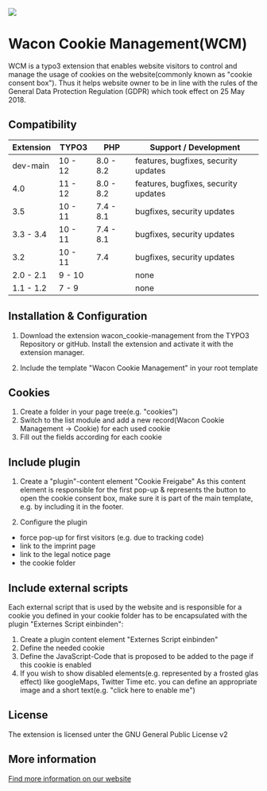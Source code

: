 ![](https://www.wacon.de/fileadmin/template/img/wacon_logo.svg)
# Wacon Cookie Management(WCM)
WCM is a typo3 extension that enables website visitors to control and manage the usage of cookies on the website(commonly known as "cookie consent box"). Thus it helps website owner to be in line with the rules of the General Data Protection Regulation (GDPR) which took effect on 25 May 2018.


## Compatibility

| Extension | TYPO3   | PHP       | Support / Development                |
|-----------|---------|-----------|--------------------------------------|
| dev-main  | 10 - 12 | 8.0 - 8.2 | features, bugfixes, security updates |
| 4.0       | 11 - 12 | 8.0 - 8.2 | features, bugfixes, security updates |
| 3.5       | 10 - 11 | 7.4 - 8.1 | bugfixes, security updates           |
| 3.3 - 3.4 | 10 - 11 | 7.4 - 8.1 | bugfixes, security updates           |
| 3.2       | 10 - 11 | 7.4       | bugfixes, security updates           |
| 2.0 - 2.1 | 9 - 10  |           | none                                 |
| 1.1 - 1.2 | 7 - 9   |           | none                                 |



## Installation & Configuration
1. Download the extension wacon_cookie-management from the TYPO3 Repository or gitHub. Install the extension and activate it with the extension manager.

2. Include the template "Wacon Cookie Management" in your root template

## Cookies 
1. Create a folder in your page tree(e.g. "cookies")
2. Switch to the list module and add a new record(Wacon Cookie Management -> Cookie) for each used cookie
3. Fill out the fields according for each cookie

## Include plugin
1. Create a "plugin"-content element "Cookie Freigabe"
As this content element is responsible for the first pop-up & represents the button to open the cookie consent box, make sure it is part of the main template, e.g. by including it in the footer.

2. Configure the plugin
* force pop-up for first visitors (e.g. due to tracking code)
* link to the imprint page
* link to the legal notice page
* the cookie folder

## Include external scripts
Each external script that is used by the website and is responsible for a cookie you defined in your cookie folder has to be encapsulated with the plugin "Externes Script einbinden":
1. Create a plugin content element "Externes Script einbinden"
2. Define the needed cookie
3. Define the JavaScript-Code that is proposed to be added to the page if this cookie is enabled
4. If you wish to show disabled elements(e.g. represented by a frosted glas effect) like googleMaps, Twitter Time etc. you can define an appropriate image and a short text(e.g. "click here to enable me")

## License
The extension is licensed unter the GNU General Public License v2

## More information
[Find more information on our website](https://www.wacon.de/typo3-service/eigene-extensions/wacon-cookie-management.html "information about the TYPO3 Extension wacon_cookie_management")
